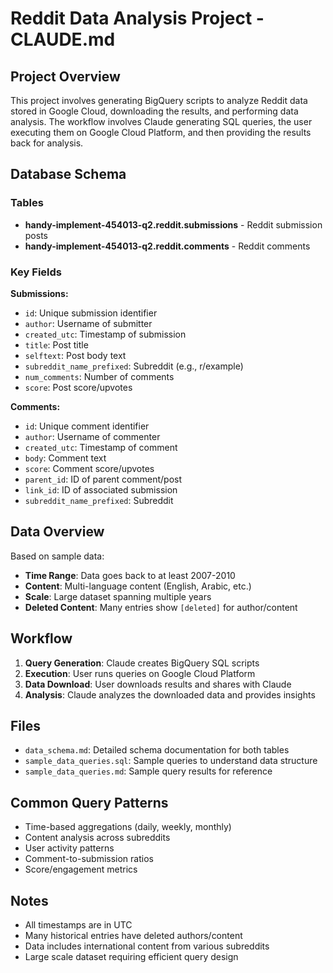 # Reddit Data Analysis Project - CLAUDE.md

## Project Overview
This project involves generating BigQuery scripts to analyze Reddit data stored in Google Cloud, downloading the results, and performing data analysis. The workflow involves Claude generating SQL queries, the user executing them on Google Cloud Platform, and then providing the results back for analysis.

## Database Schema

### Tables
- **handy-implement-454013-q2.reddit.submissions** - Reddit submission posts
- **handy-implement-454013-q2.reddit.comments** - Reddit comments
    
### Key Fields
**Submissions:**
- `id`: Unique submission identifier
- `author`: Username of submitter
- `created_utc`: Timestamp of submission
- `title`: Post title
- `selftext`: Post body text
- `subreddit_name_prefixed`: Subreddit (e.g., r/example)
- `num_comments`: Number of comments
- `score`: Post score/upvotes

**Comments:**
- `id`: Unique comment identifier
- `author`: Username of commenter
- `created_utc`: Timestamp of comment
- `body`: Comment text
- `score`: Comment score/upvotes
- `parent_id`: ID of parent comment/post
- `link_id`: ID of associated submission
- `subreddit_name_prefixed`: Subreddit

## Data Overview
Based on sample data:
- **Time Range**: Data goes back to at least 2007-2010
- **Content**: Multi-language content (English, Arabic, etc.)
- **Scale**: Large dataset spanning multiple years
- **Deleted Content**: Many entries show `[deleted]` for author/content

## Workflow
1. **Query Generation**: Claude creates BigQuery SQL scripts
2. **Execution**: User runs queries on Google Cloud Platform
3. **Data Download**: User downloads results and shares with Claude
4. **Analysis**: Claude analyzes the downloaded data and provides insights

## Files
- `data_schema.md`: Detailed schema documentation for both tables
- `sample_data_queries.sql`: Sample queries to understand data structure
- `sample_data_queries.md`: Sample query results for reference

## Common Query Patterns
- Time-based aggregations (daily, weekly, monthly)
- Content analysis across subreddits
- User activity patterns
- Comment-to-submission ratios
- Score/engagement metrics

## Notes
- All timestamps are in UTC
- Many historical entries have deleted authors/content
- Data includes international content from various subreddits
- Large scale dataset requiring efficient query design